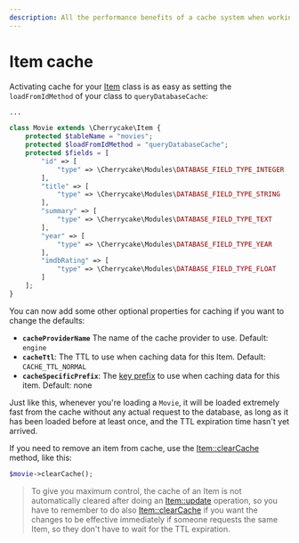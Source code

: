 ```yaml
---
description: All the performance benefits of a cache system when working with Items.
---
```


# Item cache

Activating cache for your [Item](../../reference/core-classes/item/) class is as easy as setting the `loadFromIdMethod` of your class to `queryDatabaseCache`:

```php
...

class Movie extends \Cherrycake\Item {
    protected $tableName = "movies";
    protected $loadFromIdMethod = "queryDatabaseCache";
    protected $fields = [
        "id" => [
            "type" => \Cherrycake\Modules\DATABASE_FIELD_TYPE_INTEGER
        ],
        "title" => [
            "type" => \Cherrycake\Modules\DATABASE_FIELD_TYPE_STRING
        ],
        "summary" => [
            "type" => \Cherrycake\Modules\DATABASE_FIELD_TYPE_TEXT
        ],
        "year" => [
            "type" => \Cherrycake\Modules\DATABASE_FIELD_TYPE_YEAR
        ],
        "imdbRating" => [
            "type" => \Cherrycake\Modules\DATABASE_FIELD_TYPE_FLOAT
        ]
    ];
}
```

You can now add some other optional properties for caching if you want to change the defaults:

* **`cacheProviderName`** The name of the cache provider to use. Default: `engine`
* **`cacheTtl`**: The TTL to use when caching data for this Item. Default: `CACHE_TTL_NORMAL`
* **`cacheSpecificPrefix`**: The [key prefix](../../reference/core-modules/cache/cache-methods.md#buildcachekey) to use when caching data for this item. Default: none

Just like this, whenever you're loading a `Movie`, it will be loaded extremely fast from the cache without any actual request to the database, as long as it has been loaded before at least once, and the TTL expiration time hasn't yet arrived.

If you need to remove an item from cache, use the [Item::clearCache](../../reference/core-classes/item/item-methods.md#clearcache) method, like this:

```php
$movie->clearCache();
```

> To give you maximum control, the cache of an Item is not automatically cleared after doing an [Item::update](../../reference/core-classes/item/item-methods.md#update) operation, so you have to remember to do also [Item::clearCache](../../reference/core-classes/item/item-methods.md#clearcache) if you want the changes to be effective immediately if someone requests the same Item, so they don't have to wait for the TTL expiration.

